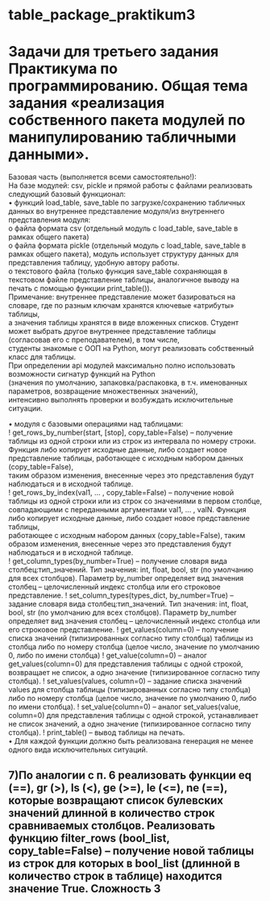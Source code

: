 # table_package_praktikum3

<h1>Задачи для третьего задания Практикума по программированию. Общая тема задания «реализация собственного пакета модулей по манипулированию табличными данными».</h1>

Базовая часть (выполняется всеми самостоятельно!):<br>
На базе модулей: csv, pickle и прямой работы с файлами реализовать следующий базовый функционал:<br>
•	функций load_table, save_table по загрузке/сохранению табличных данных во внутреннее представление модуля/из внутреннего представления модуля:<br>
o	файла формата csv (отдельный модуль с load_table, save_table в рамках общего пакета)<br>
o	файла формата pickle (отдельный модуль с load_table, save_table в рамках общего пакета), модуль использует структуру данных для представления таблицу, удобную автору работы.<br>
o	текстового файла (только функция save_table сохраняющая в текстовом файле представление таблицы, аналогичное выводу на печать с помощью функции print_table()).<br>
Примечание: внутреннее представление может базироваться на словаре, где по разным ключам хранятся ключевые «атрибуты» таблицы, <br>а значения таблицы хранятся в виде вложенных списков. Студент может выбрать другое внутреннее представление таблицы <br>(согласовав его с преподавателем), в том числе, <br>студенты знакомые с ООП на Python, могут реализовать собственный класс для таблицы.<br>
При определении api модулей максимально полно использовать возможности сигнатур функций на Python <br>(значения по умолчанию, запаковка/распаковка, в т.ч. именованных параметров, возвращение множественных значений), <br>интенсивно выполнять проверки и возбуждать исключительные ситуации.<br>

•	модуля с базовыми операциями над таблицами:<br>
!	get_rows_by_number(start, [stop], copy_table=False) – получение таблицы из одной строки или из строк из интервала по номеру строки. <br>Функция либо копирует исходные данные, либо создает новое представление таблицы, работающее с исходным набором данных (copy_table=False),<br> таким образом изменения, внесенные через это представления будут наблюдаться и в исходной таблице.<br>
!	get_rows_by_index(val1, … , copy_table=False) – получение новой таблицы из одной строки или из строк со значениями в первом столбце,<br> совпадающими с переданными аргументами val1, … , valN. Функция либо копирует исходные данные, либо создает новое представление таблицы,<br> работающее с исходным набором данных (copy_table=False), таким образом изменения, внесенные через это представления будут наблюдаться и в исходной таблице.<br>
!	get_column_types(by_number=True) – получение словаря вида столбец:тип_значений. Тип значения: int, float, bool, str (по умолчанию для всех столбцов). Параметр by_number определяет вид значения столбец – целочисленный индекс столбца или его строковое представление.
!	set_column_types(types_dict, by_number=True) – задание словаря вида столбец:тип_значений. Тип значения: int, float, bool, str (по умолчанию для всех столбцов). Параметр by_number определяет вид значения столбец – целочисленный индекс столбца или его строковое представление.
!	get_values(column=0) – получение списка значений (типизированных согласно типу столбца) таблицы из столбца либо по номеру столбца (целое число, значение по умолчанию 0, либо по имени столбца)
!	get_value(column=0) – аналог get_values(column=0) для представления таблицы с одной строкой, возвращает не список, а одно значение (типизированное согласно типу столбца).
!	set_values(values, column=0) – задание списка значений values для столбца таблицы (типизированных согласно типу столбца) либо по номеру столбца (целое число, значение по умолчанию 0, либо по имени столбца).
!	set_value(column=0) – аналог set_values(value, column=0) для представления таблицы с одной строкой, устанавливает не список значений, а одно значение (типизированное согласно типу столбца).
!	print_table() – вывод таблицы на печать.<br>
•	Для каждой функции должно быть реализована генерация не менее одного вида исключительных ситуаций. 

<h2>7)По аналогии с п. 6 реализовать функции eq (==), gr (>), ls (<), ge (>=), le (<=), ne (==), которые возвращают список булевских значений длинной в количество строк сравниваемых столбцов. Реализовать функцию filter_rows (bool_list, copy_table=False) – получение новой таблицы из строк для которых в bool_list (длинной в количество строк в таблице) находится значение True.
Сложность 3</h2>


